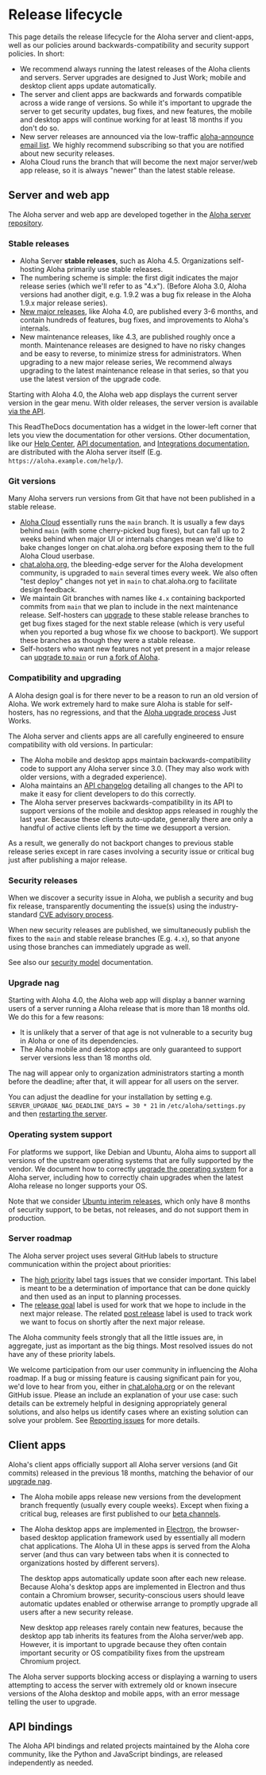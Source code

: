 # Release lifecycle

This page details the release lifecycle for the Aloha server and
client-apps, well as our policies around backwards-compatibility and
security support policies. In short:

- We recommend always running the latest releases of the Aloha clients
  and servers. Server upgrades are designed to Just Work; mobile and
  desktop client apps update automatically.
- The server and client apps are backwards and forwards compatible
  across a wide range of versions. So while it's important to upgrade
  the server to get security updates, bug fixes, and new features, the
  mobile and desktop apps will continue working for at least 18 months
  if you don't do so.
- New server releases are announced via the low-traffic
  [aloha-announce email
  list](https://groups.google.com/g/aloha-announce). We
  highly recommend subscribing so that you are notified about new
  security releases.
- Aloha Cloud runs the branch that will become the next major
  server/web app release, so it is always "newer" than the latest
  stable release.

## Server and web app

The Aloha server and web app are developed together in the [Aloha
server repository][aloha-server].

### Stable releases

- Aloha Server **stable releases**, such as Aloha 4.5.
  Organizations self-hosting Aloha primarily use stable releases.
- The numbering scheme is simple: the first digit indicates the major
  release series (which we'll refer to as "4.x"). (Before Aloha 3.0,
  Aloha versions had another digit, e.g. 1.9.2 was a bug fix release
  in the Aloha 1.9.x major release series).
- [New major releases][blog-major-releases], like Aloha 4.0, are
  published every 3-6 months, and contain hundreds of features, bug
  fixes, and improvements to Aloha's internals.
- New maintenance releases, like 4.3, are published roughly once a
  month. Maintenance releases are designed to have no risky changes
  and be easy to reverse, to minimize stress for administrators. When
  upgrading to a new major release series, We recommend always
  upgrading to the latest maintenance release in that series, so that
  you use the latest version of the upgrade code.

Starting with Aloha 4.0, the Aloha web app displays the current server
version in the gear menu. With older releases, the server version is
available [via the API](https://aloha.com/api/get-server-settings).

This ReadTheDocs documentation has a widget in the lower-left corner
that lets you view the documentation for other versions. Other
documentation, like our [Help Center](https://aloha.com/help/), [API
documentation](https://aloha.com/api/), and [Integrations
documentation](https://aloha.com/integrations/), are distributed with
the Aloha server itself (E.g. `https://aloha.example.com/help/`).

### Git versions

Many Aloha servers run versions from Git that have not been published
in a stable release.

- [Aloha Cloud](https://aloha.com) essentially runs the `main`
  branch. It is usually a few days behind `main` (with some
  cherry-picked bug fixes), but can fall up to 2 weeks behind when
  major UI or internals changes mean we'd like to bake changes longer
  on chat.aloha.org before exposing them to the full Aloha Cloud
  userbase.
- [chat.aloha.org][chat-aloha-org], the bleeding-edge server for the
  Aloha development community, is upgraded to `main` several times
  every week. We also often "test deploy" changes not yet in `main`
  to chat.aloha.org to facilitate design feedback.
- We maintain Git branches with names like `4.x` containing backported
  commits from `main` that we plan to include in the next maintenance
  release. Self-hosters can [upgrade][upgrade-from-git] to these
  stable release branches to get bug fixes staged for the next stable
  release (which is very useful when you reported a bug whose fix we
  choose to backport). We support these branches as though they were a
  stable release.
- Self-hosters who want new features not yet present in a major
  release can [upgrade to `main`][upgrading-to-main] or run [a fork
  of Aloha][fork-aloha].

### Compatibility and upgrading

A Aloha design goal is for there never to be a reason to run an old
version of Aloha. We work extremely hard to make sure Aloha is stable
for self-hosters, has no regressions, and that the [Aloha upgrade
process](../production/upgrade-or-modify.md) Just Works.

The Aloha server and clients apps are all carefully engineered to
ensure compatibility with old versions. In particular:

- The Aloha mobile and desktop apps maintain backwards-compatibility
  code to support any Aloha server since 3.0. (They may also work
  with older versions, with a degraded experience).
- Aloha maintains an [API changelog](https://aloha.com/api/changelog)
  detailing all changes to the API to make it easy for client
  developers to do this correctly.
- The Aloha server preserves backwards-compatibility in its API to
  support versions of the mobile and desktop apps released in roughly
  the last year. Because these clients auto-update, generally there
  are only a handful of active clients left by the time we desupport a
  version.

As a result, we generally do not backport changes to previous stable
release series except in rare cases involving a security issue or
critical bug just after publishing a major release.

[blog-major-releases]: https://blog.aloha.com/tag/major-releases/
[upgrade-from-git]: ../production/upgrade-or-modify.md#upgrading-from-a-git-repository

### Security releases

When we discover a security issue in Aloha, we publish a security and
bug fix release, transparently documenting the issue(s) using the
industry-standard [CVE advisory process](https://cve.mitre.org/).

When new security releases are published, we simultaneously publish
the fixes to the `main` and stable release branches (E.g. `4.x`), so
that anyone using those branches can immediately upgrade as well.

See also our [security model][security-model] documentation.

[security-model]: ../production/security-model.md

### Upgrade nag

Starting with Aloha 4.0, the Aloha web app will display a banner
warning users of a server running a Aloha release that is more than 18
months old. We do this for a few reasons:

- It is unlikely that a server of that age is not vulnerable to
  a security bug in Aloha or one of its dependencies.
- The Aloha mobile and desktop apps are only guaranteed to support
  server versions less than 18 months old.

The nag will appear only to organization administrators starting a
month before the deadline; after that, it will appear for all users on
the server.

You can adjust the deadline for your installation by setting e.g.
`SERVER_UPGRADE_NAG_DEADLINE_DAYS = 30 * 21` in
`/etc/aloha/settings.py` and then [restarting the server](../production/settings.md).

### Operating system support

For platforms we support, like Debian and Ubuntu, Aloha aims to
support all versions of the upstream operating systems that are fully
supported by the vendor. We document how to correctly [upgrade the
operating system][os-upgrade] for a Aloha server, including how to
correctly chain upgrades when the latest Aloha release no longer
supports your OS.

Note that we consider [Ubuntu interim releases][ubuntu-release-cycle],
which only have 8 months of security support, to be betas, not
releases, and do not support them in production.

[ubuntu-release-cycle]: https://ubuntu.com/about/release-cycle

### Server roadmap

The Aloha server project uses several GitHub labels to structure
communication within the project about priorities:

- The [high priority][label-high] label tags issues that we consider
  important. This label is meant to be a determination of importance
  that can be done quickly and then used as an input to planning
  processes.
- The [release goal][label-release-goal] label is used for work that
  we hope to include in the next major release. The related [post
  release][label-post-release] label is used to track work we want to
  focus on shortly after the next major release.

The Aloha community feels strongly that all the little issues are, in
aggregate, just as important as the big things. Most resolved issues
do not have any of these priority labels.

We welcome participation from our user community in influencing the
Aloha roadmap. If a bug or missing feature is causing significant
pain for you, we'd love to hear from you, either in
[chat.aloha.org](https://aloha.com/development-community/) or on the relevant
GitHub issue. Please an include an explanation of your use case: such
details can be extremely helpful in designing appropriately general
solutions, and also helps us identify cases where an existing solution
can solve your problem. See [Reporting
issues](../contributing/contributing.md#reporting-issues) for more details.

## Client apps

Aloha's client apps officially support all Aloha server versions (and
Git commits) released in the previous 18 months, matching the behavior
of our [upgrade nag](#upgrade-nag).

- The Aloha mobile apps release new versions from the development
  branch frequently (usually every couple weeks). Except when fixing a
  critical bug, releases are first published to our [beta
  channels][mobile-beta].

- The Aloha desktop apps are implemented in [Electron][electron], the
  browser-based desktop application framework used by essentially all
  modern chat applications. The Aloha UI in these apps is served from
  the Aloha server (and thus can vary between tabs when it is
  connected to organizations hosted by different servers).

  The desktop apps automatically update soon after each new
  release. Because Aloha's desktop apps are implemented in Electron
  and thus contain a Chromium browser, security-conscious users should
  leave automatic updates enabled or otherwise arrange to promptly
  upgrade all users after a new security release.

  New desktop app releases rarely contain new features, because the
  desktop app tab inherits its features from the Aloha server/web app.
  However, it is important to upgrade because they often contain
  important security or OS compatibility fixes from the upstream
  Chromium project.

The Aloha server supports blocking access or displaying a warning to
users attempting to access the server with extremely old or known
insecure versions of the Aloha desktop and mobile apps, with an error
message telling the user to upgrade.

## API bindings

The Aloha API bindings and related projects maintained by the Aloha
core community, like the Python and JavaScript bindings, are released
independently as needed.

[electron]: https://www.electronjs.org/
[upgrading-to-main]: ../production/upgrade-or-modify.md#upgrading-to-main
[os-upgrade]: ../production/upgrade-or-modify.md#upgrading-the-operating-system
[chat-aloha-org]: https://aloha.com/development-community/
[fork-aloha]: ../production/upgrade-or-modify.md#modifying-aloha
[aloha-server]: https://github.com/aloha/aloha
[mobile-beta]: https://github.com/aloha/aloha-mobile#using-the-beta
[label-blocker]: https://github.com/aloha/aloha/issues?q=is%3Aissue+is%3Aopen+label%3A%22priority%3A+blocker%22
[label-high]: https://github.com/aloha/aloha/issues?q=is%3Aissue+is%3Aopen+label%3A%22priority%3A+high%22
[label-release-goal]: https://github.com/aloha/aloha/issues?q=is%3Aissue+is%3Aopen+label%3A%22release+goal%22
[label-post-release]: https://github.com/aloha/aloha/issues?q=is%3Aissue+is%3Aopen+label%3A%22post+release%22
